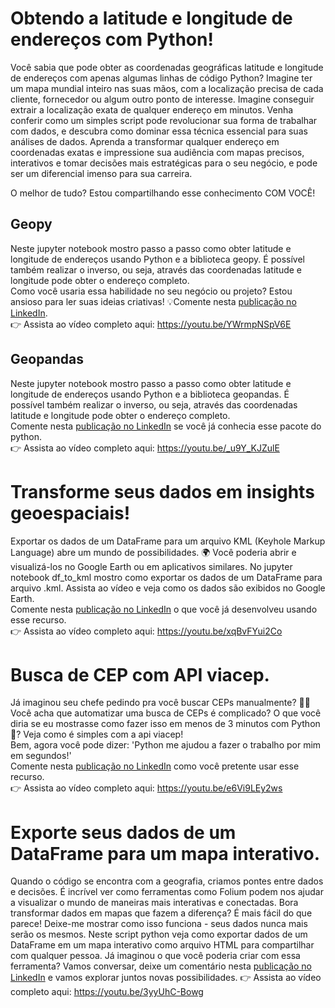 # Obtendo a latitude e longitude de endereços com Python!

Você sabia que pode obter as coordenadas geográficas latitude e longitude de endereços com apenas algumas linhas de código Python? Imagine ter um mapa mundial inteiro nas suas mãos, com a localização precisa de cada cliente, fornecedor ou algum outro ponto de interesse. Imagine conseguir extrair a localização exata de qualquer endereço em minutos. Venha conferir como um simples script pode revolucionar sua forma de trabalhar com dados, e descubra como dominar essa técnica essencial para suas análises de dados. Aprenda a transformar qualquer endereço em coordenadas exatas e impressione sua audiência com mapas precisos, interativos e tomar decisões mais estratégicas para o seu negócio, e pode ser um diferencial imenso para sua carreira.  

O melhor de tudo? Estou compartilhando esse conhecimento COM VOCÊ! 

## Geopy
Neste jupyter notebook mostro passo a passo como obter latitude e longitude de endereços usando Python e a biblioteca geopy. É possível também realizar o inverso, ou seja, através das coordenadas latitude e longitude pode obter o endereço completo. \
Como você usaria essa habilidade no seu negócio ou projeto? Estou ansioso para ler suas ideias criativas! 💡Comente nesta [publicação no LinkedIn](https://pt.linkedin.com/posts/flavioclobo_python-geocodingpython-geopy-activity-7230888641286275072-tmxG). \
👉 Assista ao vídeo completo aqui: https://youtu.be/YWrmpNSpV6E

## Geopandas
Neste jupyter notebook mostro passo a passo como obter latitude e longitude de endereços usando Python e a biblioteca geopandas. É possível também realizar o inverso, ou seja, através das coordenadas latitude e longitude pode obter o endereço completo. \
Comente nesta [publicação no LinkedIn](https://pt.linkedin.com/posts/flavioclobo_python-geocodingpython-geopy-activity-7233051273145577472-5hYa) se você já conhecia esse pacote do python. \
👉 Assista ao vídeo completo aqui: https://youtu.be/_u9Y_KJZulE


# Transforme seus dados em insights geoespaciais!
Exportar os dados de um DataFrame para um arquivo KML (Keyhole Markup Language) abre um mundo de possibilidades. 🌍 Você poderia abrir e visualizá-los no Google Earth ou em aplicativos similares.
No jupyter notebook df_to_kml mostro como exportar os dados de um DataFrame para arquivo .kml. Assista ao vídeo e veja como os dados são exibidos no Google Earth. \
Comente nesta [publicação no LinkedIn](https://www.linkedin.com/posts/flavioclobo_geospatialanalysis-googleearth-kml-activity-7237394772548562944-t5FM) o que você já desenvolveu usando esse recurso. \
👉 Assista ao vídeo completo aqui: https://youtu.be/xqBvFYui2Co


# Busca de CEP com API viacep.
Já imaginou seu chefe pedindo pra você buscar CEPs manualmente? 🤦‍♂️
Você acha que automatizar uma busca de CEPs é complicado? O que você diria se eu mostrasse como fazer isso em menos de 3 minutos com Python🐍? Veja como é simples com a api viacep! \
Bem, agora você pode dizer: 'Python me ajudou a fazer o trabalho por mim em segundos!' \
Comente nesta [publicação no LinkedIn](https://www.linkedin.com/posts/flavioclobo_dicaspython-tutorialpython-pythondicas-activity-7238493039848026112-cxHb) como você pretente usar esse recurso. \
👉 Assista ao vídeo completo aqui: https://youtu.be/e6Vi9LEy2ws


# Exporte seus dados de um DataFrame para um mapa interativo.
Quando o código se encontra com a geografia, criamos pontes entre dados e decisões. É incrível ver como ferramentas como Folium podem nos ajudar a visualizar o mundo de maneiras mais interativas e conectadas. Bora transformar dados em mapas que fazem a diferença? É mais fácil do que parece! Deixe-me mostrar como isso funciona - seus dados nunca mais serão os mesmos.
Neste script python veja como exportar dados de um DataFrame em um mapa interativo como arquivo HTML para compartilhar com qualquer pessoa.
Já imaginou o que você poderia criar com essa ferramenta? Vamos conversar, deixe um comentário nesta [publicação no LinkedIn](https://www.linkedin.com/posts/flavioclobo_folium-geospatialdata-mapasinterativos-activity-7243193820698333184-gK0g) e vamos explorar juntos novas possibilidades.
👉 Assista ao vídeo completo aqui: https://youtu.be/3yyUhC-Bowg
